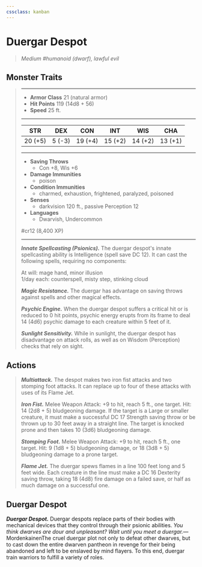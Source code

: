 ```yaml
---
cssclass: kanban
---
```


# Duergar Despot
>*Medium #humanoid (dwarf), lawful evil*
## Monster Traits
>___
>- **Armor Class** 21 (natural armor)
>- **Hit Points** 119 (14d8 + 56)
>- **Speed** 25 ft.
>___
>|STR|DEX|CON|INT|WIS|CHA|
>|:---:|:---:|:---:|:---:|:---:|:---:|
>|20 (+5)|5 (-3)|19 (+4)|15 (+2)|14 (+2)|13 (+1)|
>___
>- **Saving Throws**
>	 - Con +8, Wis +6
>- **Damage Immunities**
>	 - poison
>- **Condition Immunities**
>	 - charmed, exhaustion, frightened, paralyzed, poisoned
>- **Senses**
>	 - darkvision 120 ft., passive Perception 12
>- **Languages**
>	 - Dwarvish, Undercommon
>
> #cr12 (8,400 XP)
>___
>***Innate Spellcasting (Psionics).*** The duergar despot's innate spellcasting ability is Intelligence (spell save DC 12). It can cast the following spells, requiring no components:  
>
>At will: mage hand, minor illusion  
>1/day each: counterspell, misty step, stinking cloud  
>
>
>***Magic Resistance.*** The duergar has advantage on saving throws against spells and other magical effects.  
>
>***Psychic Engine.*** When the duergar despot suffers a critical hit or is reduced to 0 hit points, psychic energy erupts from its frame to deal 14 (4d6) psychic damage to each creature within 5 feet of it.  
>
>***Sunlight Sensitivity.*** While in sunlight, the duergar despot has disadvantage on attack rolls, as well as on Wisdom (Perception) checks that rely on sight.  
>
## Actions
>***Multiattack.*** The despot makes two iron fist attacks and two stomping foot attacks. It can replace up to four of these attacks with uses of its Flame Jet.  
>
>***Iron Fist.*** Melee Weapon Attack: +9 to hit, reach 5 ft., one target. Hit: 14 (2d8 + 5) bludgeoning damage. If the target is a Large or smaller creature, it must make a successful DC 17 Strength saving throw or be thrown up to 30 feet away in a straight line. The target is knocked prone and then takes 10 (3d6) bludgeoning damage.  
>
>***Stomping Foot.*** Melee Weapon Attack: +9 to hit, reach 5 ft., one target. Hit: 9 (1d8 + 5) bludgeoning damage, or 18 (3d8 + 5) bludgeoning damage to a prone target.  
>
>***Flame Jet.*** The duergar spews flames in a line 100 feet long and 5 feet wide. Each creature in the line must make a DC 16 Dexterity saving throw, taking 18 (4d8) fire damage on a failed save, or half as much damage on a successful one.
## Duergar Despot
***Duergar Despot.*** Duergar despots replace parts of their bodies with mechanical devices that they control through their psionic abilities.
*You think dwarves are dour and unpleasant? Wait until you meet a duergar.*— MordenkainenThe cruel duergar plot not only to defeat other dwarves, but to cast down the entire dwarven pantheon in revenge for their being abandoned and left to be enslaved by mind flayers. To this end, duergar train warriors to fulfill a variety of roles.